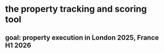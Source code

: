 # the property tracking and scoring tool

## goal: property execution in London 2025, France H1 2026
